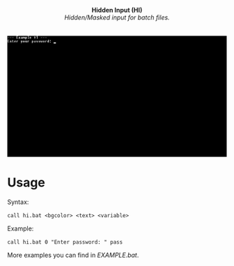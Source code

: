 <p align="center">
	<b>Hidden Input (HI)</b>
	<br>
	<i>Hidden/Masked input for batch files.</i>
	<br><br><br>
	<img alt="screenshot" src="media/screenshot.gif">
</p>

# Usage
Syntax:

```batchfile
call hi.bat <bgcolor> <text> <variable>
```
  
Example:

```batchfile
call hi.bat 0 "Enter password: " pass
```

More examples you can find in *EXAMPLE.bat*.
